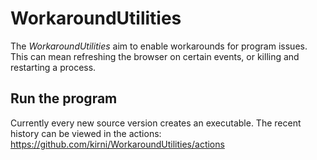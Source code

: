# WorkaroundUtilities
The *WorkaroundUtilities* aim to enable workarounds for program issues. This can mean refreshing the browser on certain events, or killing and restarting a process.

## Run the program
Currently every new source version creates an executable. The recent history can be viewed in the actions: https://github.com/kirni/WorkaroundUtilities/actions
